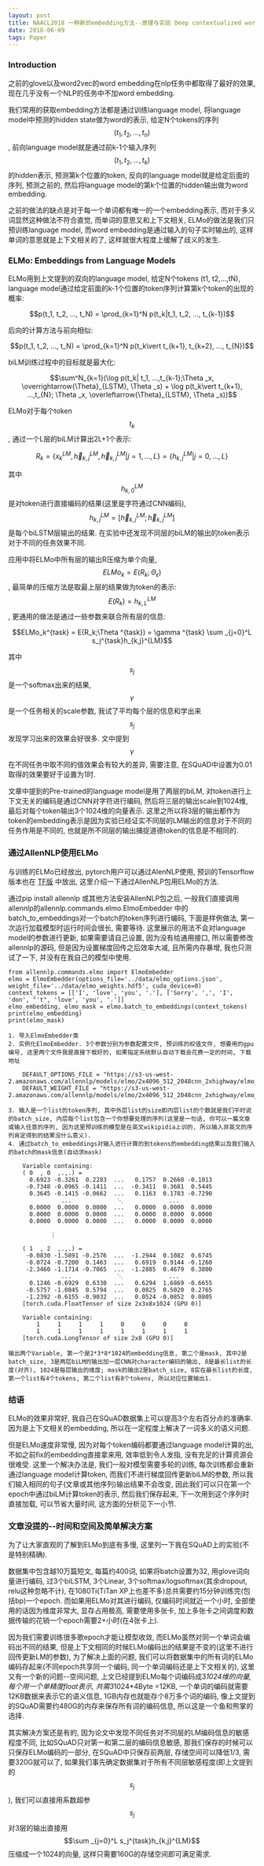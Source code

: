 ```yaml
---
layout: post
title: NAACL2018 一种新的embedding方法--原理与实验 Deep contextualized word representations (ELMo)
date: 2018-06-09
tags: Paper
---
```


### Introduction

之前的glove以及word2vec的word embedding在nlp任务中都取得了最好的效果, 现在几乎没有一个NLP的任务中不加word embedding.

我们常用的获取embedding方法都是通过训练language model, 将language model中预测的hidden state做为word的表示, 给定N个tokens的序列$$(t_1, t_2,...,t_n)$$, 前向language model就是通过前k-1个输入序列$$(t_1, t_2, ...,t_k)$$的hidden表示, 预测第k个位置的token, 反向的language model就是给定后面的序列, 预测之前的, 然后将language model的第k个位置的hidden输出做为word embedding. 

之前的做法的缺点是对于每一个单词都有唯一的一个embedding表示, 而对于多义词显然这种做法不符合直觉, 而单词的意思又和上下文相关, ELMo的做法是我们只预训练language model, 而word embedding是通过输入的句子实时输出的, 这样单词的意思就是上下文相关的了, 这样就很大程度上缓解了歧义的发生.

### ELMo: Embeddings from Language Models

ELMo用到上文提到的双向的language model, 给定N个tokens (t1, t2,...,tN),  language model通过给定前面的k-1个位置的token序列计算第k个token的出现的概率:

$$p(t_1, t_2, ..., t_N) = \prod_{k=1}^N p(t_k|t_1, t_2, ..., t_{k-1})$$

后向的计算方法与前向相似:

$$p(t_1, t_2, ..., t_N) = \prod_{k=1}^N p(t_k\vert t_{k+1}, t_{k+2}, ..., t_{N})$$

biLM训练过程中的目标就是最大化:

$$\sum^N_{k=1}(\log p(t_k| t_1, ...,t_{k-1};\Theta _x, \overrightarrow{\Theta}_{LSTM}, \Theta _s) + \log p(t_k\vert t_{k+1}, ...,t_{N}; \Theta _x, \overleftarrow{\Theta}_{LSTM}, \Theta _s))$$

ELMo对于每个token $$t_k$$, 通过一个L层的biLM计算出2L+1个表示:

$$R_k = \{x_k^{LM}, \overrightarrow{h}_{k,j}^{LM}, \overleftarrow{h}_{k, j}^{LM} \vert j=1, ..., L\} = \{h_{k,j}^{LM} \vert j=0,..., L\}$$

其中$$h_{k,0}^{LM}$$ 是对token进行直接编码的结果(这里是字符通过CNN编码), $$h_{k,j}^{LM} = [\overrightarrow{h}_{k,j}^{LM}; \overleftarrow{h}_{k, j}^{LM}]$$ 是每个biLSTM层输出的结果. 在实验中还发现不同层的biLM的输出的token表示对于不同的任务效果不同.

应用中将ELMo中所有层的输出R压缩为单个向量, $$ELMo_k = E(R_k;\Theta _\epsilon)$$, 最简单的压缩方法是取最上层的结果做为token的表示: $$E(R_k) = h_{k,L}^{LM}$$, 更通用的做法是通过一些参数来联合所有层的信息:

$$ELMo_k^{task} = E(R_k;\Theta ^{task}) = \gamma ^{task} \sum _{j=0}^L s_j^{task}h_{k,j}^{LM}$$

其中$$s_j$$是一个softmax出来的结果, $$\gamma$$是一个任务相关的scale参数, 我试了平均每个层的信息和学出来$$s_j$$发现学习出来的效果会好很多. 文中提到$$\gamma$$在不同任务中取不同的值效果会有较大的差异, 需要注意, 在SQuAD中设置为0.01取得的效果要好于设置为1时.

文章中提到的Pre-trained的language model是用了两层的biLM, 对token进行上下文无关的编码是通过CNN对字符进行编码, 然后将三层的输出scale到1024维, 最后对每个token输出3个1024维的向量表示. 这里之所以将3层的输出都作为token的embedding表示是因为实验已经证实不同层的LM输出的信息对于不同的任务作用是不同的, 也就是所不同层的输出捕捉道德token的信息是不相同的.

### 通过AllenNLP使用ELMo

与训练的ELMo已经放出, pytorch用户可以通过AlenNLP使用, 预训的Tensorflow版本也在 [TF版](https://github.com/allenai/bilm-tf) 中放出, 这里介绍一下通过AllenNLP包用ELMo的方法.

通过pip install allennlp 或其他方法安装AllenNLP包之后, 一般我们直接调用allennlp的allennlp.commands.elmo.ElmoEmbedder 中的batch_to_embeddings对一个batch的token序列进行编码, 下面是样例做法, 第一次运行加载模型时运行时间会很长, 需要等待. 这里展示的用法不会对language model的参数进行更新, 如果需要请自己设置, 因为没有给通用接口, 所以需要修改allennlp的源码, 但是因为设置梯度回传之后效率大减, 且所需内存暴增, 我也只测试了一下, 并没有在我自己的模型中使用.

```
from allennlp.commands.elmo import ElmoEmbedder
elmo = ElmoEmbedder(options_file='../data/elmo_options.json', weight_file='../data/elmo_weights.hdf5', cuda_device=0)
context_tokens = [['I', 'love', 'you', '.'], ['Sorry', ',', 'I', 'don', "'t", 'love', 'you', '.']]
elmo_embedding, elmo_mask = elmo.batch_to_embeddings(context_tokens)
print(elmo_embedding)
print(elmo_mask)

1. 导入ElmoEmbedder类
2. 实例化ElmoEmbedder. 3个参数分别为参数配置文件, 预训练的权值文件, 想要用的gpu编号, 这里两个文件我是直接下载好的, 如果指定系统默认自动下载会花费一定的时间, 下载地址
   
    DEFAULT_OPTIONS_FILE = "https://s3-us-west-2.amazonaws.com/allennlp/models/elmo/2x4096_512_2048cnn_2xhighway/elmo_2x4096_512_2048cnn_2xhighway_options.json"
    DEFAULT_WEIGHT_FILE = "https://s3-us-west-2.amazonaws.com/allennlp/models/elmo/2x4096_512_2048cnn_2xhighway/elmo_2x4096_512_2048cnn_2xhighway_weights.hdf5"
    
3. 输入是一个list的token序列, 其中外层list的size即内层list的个数就是我们平时说的batch_size, 内层每个list包含一个你想要处理的序列(这里是一句话, 你可以一篇文章或输入任意的序列, 因为这里预训练的模型是在英文wikipidia上训的, 所以输入非英文的序列肯定得到的结果没什么意义).
4. 通过batch_to_embeddings对输入进行计算的到tokens的embedding结果以及我们输入的batch的mask信息(自动求mask)

    Variable containing:
    ( 0  , 0  ,.,.) = 
      0.6923 -0.3261  0.2283  ...   0.1757  0.2660 -0.1013
     -0.7348 -0.0965 -0.1411  ...  -0.3411  0.3681  0.5445
      0.3645 -0.1415 -0.0662  ...   0.1163  0.1783 -0.7290
               ...             ⋱             ...          
      0.0000  0.0000  0.0000  ...   0.0000  0.0000  0.0000
      0.0000  0.0000  0.0000  ...   0.0000  0.0000  0.0000
      0.0000  0.0000  0.0000  ...   0.0000  0.0000  0.0000
      
            ⋮  

    ( 1  , 2  ,.,.) = 
     -0.0830 -1.5891 -0.2576  ...  -1.2944  0.1082  0.6745
     -0.0724 -0.7200  0.1463  ...   0.6919  0.9144 -0.1260
     -2.3460 -1.1714 -0.7065  ...  -1.2885  0.4679  0.3800
               ...             ⋱             ...          
      0.1246 -0.6929  0.6330  ...   0.6294  1.6869 -0.6655
     -0.5757 -1.0845  0.5794  ...   0.0825  0.5020  0.2765
     -1.2392 -0.6155 -0.9032  ...   0.0524 -0.0852  0.0805
    [torch.cuda.FloatTensor of size 2x3x8x1024 (GPU 0)]

    Variable containing:
        1     1     1     1     0     0     0     0
        1     1     1     1     1     1     1     1
    [torch.cuda.LongTensor of size 2x8 (GPU 0)]

输出两个Variable, 第一个是2*3*8*1024的embedding信息, 第二个是mask, 其中2是batch_size, 3是两层biLM的输出加一层CNN对character编码的输出, 8是最长list的长度(对齐), 1024是每层输出的维度; mask的输出2是batch_size, 8实在最长list的长度, 第一个list有4个tokens, 第二个list有8个tokens, 所以对应位置输出1.

```

### 结语

ELMo的效果非常好, 我自己在SQuAD数据集上可以提高3个左右百分点的准确率. 因为是上下文相关的embedding, 所以在一定程度上解决了一词多义的语义问题. 

但是ELMo速度非常慢, 因为对每个token编码都要通过language model计算的出, 不如之前fix的embedding直接拿来用, 效率低到令人发指, 没有充足的计算资源会很难受. 这里一个解决办法是, 我们一般对模型需要多轮的训练, 每次训练都会重新通过language model计算token, 而我们不进行梯度回传更新biLM的参数, 所以我们输入相同的句子(文章或其他序列)输出结果不会改变, 因此我们可以只在第一个epoch中通过biLM计算token的表示, 然后我们保存起来, 下一次用到这个序列时直接加载, 可以节省大量时间, 这方面的分析见下一小节.


### 文章没提的--时间和空间及简单解决方案

为了让大家直观的了解到ELMo到底有多慢, 这里列一下我在SQuAD上的实验(不是特别精确).

数据集中包含越10万篇短文, 每篇约400词, 如果将batch设置为32, 用glove词向量进行编码, 过3个biLSTM, 3个Linear, 3个softmax/logsoftmax(其余dropout, relu这种忽略不计), 在1080Ti(TiTan XP上也差不多)总共需要约15分钟训练完(包括bp)一个epoch. 而如果用ELMo对其进行编码, 仅编码时间就近一个小时, 全部使用的话因为维度非常大, 显存占用极高, 需要使用多张卡, 加上多张卡之间调度和数据传输的花销一个epoch需要2+小时(在4张卡上). 

因为我们需要训练很多歌epoch才能让模型收敛, 而ELMo虽然对同一个单词会编码出不同的结果, 但是上下文相同的时候ELMo编码出的结果是不变的(这里不进行回传更新LM的参数), 为了解决上面的问题, 我们可以将数据集中的所有词的ELMo编码存起来(不同epoch共享同一个编码, 同一个单词编码还是上下文相关的), 这里又有一个新的问题--空间问题, 上文已经提到ELMo每个词编码成3*1024维的向量, 每个用一个单精度float表示, 共需3*1024*4Byte =12KB, 一个单词的编码就需要12KB数据来表示它的语义信息, 1GB内存也就能存个8万多个词的编码, 像上文提到的SQuAD需要约480G的内存来保存所有词的编码信息, 所以这是一个鱼和熊掌的选择.

其实解决方案还是有的, 因为论文中发现不同任务对不同层的LM编码信息的敏感程度不同, 比如SQuAD只对第一和第二层的编码信息敏感, 那我们保存的时候可以只保存ELMo编码的一部分, 在SQuAD中只保存前两层, 存储空间可以降低1/3, 需要320G就可以了,  如果我们事先确定数据集对于所有不同层敏感程度(即上文提到的$$s_j$$), 我们可以直接用系数超参$$s_j$$对3层的输出直接用$$\sum _{j=0}^L s_j^{task}h_{k,j}^{LM}$$压缩成一个1024的向量, 这样只需要160G的存储空间即可满足需求.
